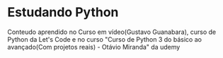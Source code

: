 # Estudando Python
Conteudo aprendido no Curso em vídeo(Gustavo Guanabara), curso de Python da Let's Code e no curso "Curso de Python 3 do básico ao avançado(Com projetos reais) - Otávio Miranda" da udemy
